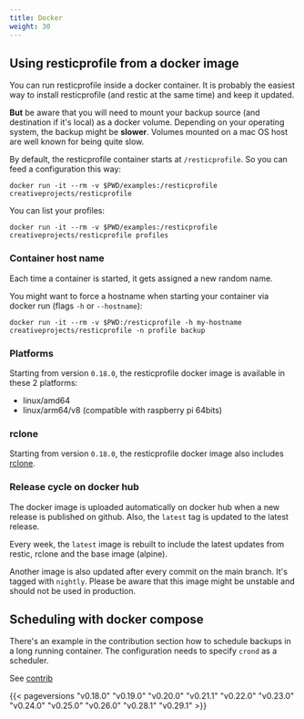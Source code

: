 ```yaml
---
title: Docker
weight: 30
---
```




## Using resticprofile from a docker image ##

You can run resticprofile inside a docker container. It is probably the easiest way to install resticprofile (and restic at the same time) and keep it updated.

**But** be aware that you will need to mount your backup source (and destination if it's local) as a docker volume.
Depending on your operating system, the backup might be **slower**. Volumes mounted on a mac OS host are well known for being quite slow.

By default, the resticprofile container starts at `/resticprofile`. So you can feed a configuration this way:

```shell
docker run -it --rm -v $PWD/examples:/resticprofile creativeprojects/resticprofile
```

You can list your profiles:
```shell
docker run -it --rm -v $PWD/examples:/resticprofile creativeprojects/resticprofile profiles
```

### Container host name

Each time a container is started, it gets assigned a new random name.

You might want to force a hostname when starting your container via docker run (flags `-h` or `--hostname`):

```shell
docker run -it --rm -v $PWD:/resticprofile -h my-hostname creativeprojects/resticprofile -n profile backup
```

### Platforms

Starting from version `0.18.0`, the resticprofile docker image is available in these 2 platforms:
- linux/amd64
- linux/arm64/v8 (compatible with raspberry pi 64bits)

### rclone

Starting from version `0.18.0`, the resticprofile docker image also includes [rclone][1].

### Release cycle on docker hub

The docker image is uploaded automatically on docker hub when a new release is published on github.
Also, the `latest` tag is updated to the latest release.

Every week, the `latest` image is rebuilt to include the latest updates from restic, rclone and the base image (alpine).

Another image is also updated after every commit on the main branch. It's tagged with `nightly`.
Please be aware that this image might be unstable and should not be used in production.

## Scheduling with docker compose

There's an example in the contribution section how to schedule backups in a long running container.
The configuration needs to specify `crond` as a scheduler.

See [contrib][2]

[1]: https://rclone.org/
[2]: https://github.com/creativeprojects/resticprofile/tree/master/contrib/schedule-in-docker

{{< pageversions "v0.18.0" "v0.19.0" "v0.20.0" "v0.21.1" "v0.22.0" "v0.23.0" "v0.24.0" "v0.25.0" "v0.26.0" "v0.28.1" "v0.29.1" >}}
